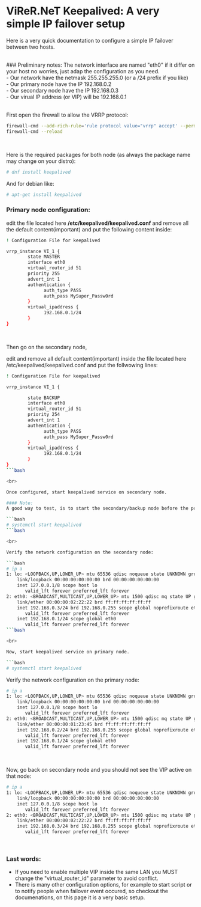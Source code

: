 # ViReR.NeT Keepalived: A very simple IP failover setup

Here is a very quick documentation to configure a simple IP failover between two hosts.<br>

<br>
### Preliminary notes:
The network interface are named "eth0" if it differ on your host no worries, just adap the configuration as you need.<br>
- Our network have the netmask 255.255.255.0 (or a /24 prefix if you like)<br>
- Our primary node have the IP 192.168.0.2<br>
- Our secondary node have the IP 192.168.0.3<br>
- Our virual IP address (or VIP) will be 192.168.0.1<br>

<br>

First open the firewall to allow the VRRP protocol:
```bash
firewall-cmd --add-rich-rule='rule protocol value="vrrp" accept' --permanent
firewall-cmd --reload
```

<br>

Here is the required packages for both node (as always the package name may change on your distro):<br>

```bash
# dnf install keepalived
```

And for debian like:
```bash
# apt-get install keepalived
```

### Primary node configuration:

edit the file located here **/etc/keepalived/keepalived.conf** and remove all the default content(important) and put the following content inside:
```bash
! Configuration File for keepalived

vrrp_instance VI_1 {
        state MASTER
        interface eth0
        virtual_router_id 51
        priority 255
        advert_int 1
        authentication {
              auth_type PASS
              auth_pass MySuper_Passw0rd
        }
        virtual_ipaddress {
              192.168.0.1/24
        }
}
```

<br>

Then go on the secondary node, 

edit and remove all default content(important) inside the file located here /etc/keepalived/keepalived.conf and put the follwowing lines:

```bash
! Configuration File for keepalived

vrrp_instance VI_1 {

        state BACKUP
        interface eth0
        virtual_router_id 51
        priority 254
        advert_int 1
        authentication {
              auth_type PASS
              auth_pass MySuper_Passw0rd
        }
        virtual_ipaddress {
              192.168.0.1/24
        }
}
```bash

<br>

Once configured, start keepalived service on secondary node.

#### Note: 
A good way to test, is to start the secondary/backup node before the primary as the VIP will move to the primary when he start

```bash
# systemctl start keepalived
```bash

<br>

Verify the network configuration on the secondary node:

```bash
# ip a
1: lo: <LOOPBACK,UP,LOWER_UP> mtu 65536 qdisc noqueue state UNKNOWN group default qlen 1000
    link/loopback 00:00:00:00:00:00 brd 00:00:00:00:00:00
    inet 127.0.0.1/8 scope host lo
       valid_lft forever preferred_lft forever
2: eth0: <BROADCAST,MULTICAST,UP,LOWER_UP> mtu 1500 qdisc mq state UP group default qlen 1000
    link/ether 00:00:00:02:22:22 brd ff:ff:ff:ff:ff:ff
    inet 192.168.0.3/24 brd 192.168.0.255 scope global noprefixroute eth0
       valid_lft forever preferred_lft forever
    inet 192.168.0.1/24 scope global eth0
       valid_lft forever preferred_lft forever
```bash

<br>

Now, start keepalived service on primary node.

```bash
# systemctl start keepalived
```

Verify the network configuration on the primary node:

```bash
# ip a
1: lo: <LOOPBACK,UP,LOWER_UP> mtu 65536 qdisc noqueue state UNKNOWN group default qlen 1000
    link/loopback 00:00:00:00:00:00 brd 00:00:00:00:00:00
    inet 127.0.0.1/8 scope host lo
       valid_lft forever preferred_lft forever
2: eth0: <BROADCAST,MULTICAST,UP,LOWER_UP> mtu 1500 qdisc mq state UP group default qlen 1000
    link/ether 00:00:00:01:23:45 brd ff:ff:ff:ff:ff:ff
    inet 192.168.0.2/24 brd 192.168.0.255 scope global noprefixroute eth0
       valid_lft forever preferred_lft forever
    inet 192.168.0.1/24 scope global eth0
       valid_lft forever preferred_lft forever

```

<br>

Now, go back on secondary node and you should not see the VIP active on that node:<br>

```bash
# ip a
1: lo: <LOOPBACK,UP,LOWER_UP> mtu 65536 qdisc noqueue state UNKNOWN group default qlen 1000
    link/loopback 00:00:00:00:00:00 brd 00:00:00:00:00:00
    inet 127.0.0.1/8 scope host lo
       valid_lft forever preferred_lft forever
2: eth0: <BROADCAST,MULTICAST,UP,LOWER_UP> mtu 1500 qdisc mq state UP group default qlen 1000
    link/ether 00:00:00:02:22:22 brd ff:ff:ff:ff:ff:ff
    inet 192.168.0.3/24 brd 192.168.0.255 scope global noprefixroute eth0
       valid_lft forever preferred_lft forever
```

<br>

### Last words:
- If you need to enable multiple VIP inside the same LAN you MUST change the "virtual_router_id" parameter to avoid conflict.
- There is many other configuration options, for example to start script or to notify people when failover event occured, so checkout the documenations, on this page it is a very basic setup.

